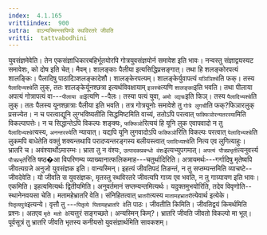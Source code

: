 ```yaml
---
index:  4.1.165
vrittiindex:  900
sutra:  वाऽन्यस्मिन्त्सपिण्डे स्थविरतरे जीवति
vritti:  tattvabodhini 
---
```


युवसंज्ञमेवेति। तेन एकसंज्ञाधिकारबहिर्भूतयोरपि गोत्रयुवसंज्ञयोर्न समावेश इति भावः। नन्वस्तु संज्ञाद्वयस्यट समावेशः, को दोष इति चेत्। मैवम्। शालङ्काः पैलीया इत्यसिद्धिप्रसङ्गात्। तथा हि शलङ्कोरपत्यं शालङ्किः। पैलादिषु पाठादिञ्शलङ्कादेशौ। शालङ्केरपत्यम्। शालङ्केर्युवापत्यं `यञिञिश्चे`ति फक्। तस्य `पैलादिभ्यश्चे`ति लुक्, ततः शालङ्केर्यूनश्छत्रा इत्यर्थविवक्षायाम् `इञस्चे`त्यणि `शालङ्का`इति भवति। तथा पीलाया अपत्यं गोत्रापत्यं वा---`पीलाया वा`इत्यणि --पैलः। तस्या पत्यं युवा, `अमो व्द्यचः`इति फिञ्। तस्य `पैलादिभ्यश्चे`ति लुक्। ततः पैलस्य यूनश्छात्राः पैलीया इति भवति। तत्र गोत्रयूनोः समावेशे तु `गोत्रे लुगची`ति फक्?फिञारलुक् प्रसज्येत। न च परत्वाद्यूनि लुग्भविष्यतीति सिद्धमिष्टमिति वाच्यं, ततोऽपि परत्वात् `फक्फिञोरन्यतरस्या`मिति विकल्पापत्तेः। न च सिद्धान्तेऽपि विकल्पः शङ्क्यः, `फक्फिञो`रित्ययं हि यूनि लुक एवापवादो न तु `पैलादिभ्यश्चे`त्यस्य, `अनन्तरस्ये`ति न्यायात्। यद्यपि यूनि लुगवादोऽपि `फक्फिञो`रिति विकल्पः परत्वात् `पेलादिभ्यश्चे`ति लुकमपि बाधेतेति वक्तुं शक्यन्तथापि परादप्यन्तरङ्गस्य बलीयस्त्वात् `प्लादिभ्यश्चे`ति नित्य एव लुगित्याहुः। भ्रातरि च। अवंश्यार्थोऽमारम्भः। भ्राता तु न वंश्यः, `उत्पादकप्रबन्धो वंशः`इत्यभ्युपगमात्। `अपत्यं पौत्रप्रभृती`त्यनुवर्त्त्य `पौत्रप्रभृते`रिति षष्ठ�आ विपरिणम्य व्याख्यानात्फलिकमाह---चतुर्थादिरिति। अत्रायमर्थः---गर्गादिषु मृतेष्वपि जीवत्यग्रजे अनुजो युवसंज्ञक इति। वान्यस्मिन्। इहत्यं जीवतिपदं तिङन्तं, न तु सप्तम्यन्तमिति व्याचष्टे--जीवदेवेति। यो जीवति स युवसंज्ञकः, मृतस्तु स्थविरतरे जीवत्यपि गाग्र्य एव भवति, न तु गाग्र्यायण इति भावः। एकमिति। इहत्यमित्यर्थः द्वितीयमिति। अनुवर्तमानं सप्तम्यन्तमित्यर्थः। यदुक्तमुभयोरिति, तदेव विवृणोति--स्थानेनवयसा चेति। मतामहेभ्रातरि वेति। संनिहितत्वात् `भ्रातरी`त्यस्य `मातामहभ्रातरी`त्येवार्थ इत्येके। `पितृव्यपुत्रे`इत्यन्ये। वृत्तौ तु ---`पितृव्ये पितामहभ्रातरि वे`ति पाठः। जीवतीति किमिति। जीवतिद्वयं किमर्थमिति प्रश्नः। अतएव `मृते मतो वे`त्यत्तुरं सङ्गच्छते। अन्यस्मिन् किम्?। भ्रातरि जीवति जीवतो विकल्पो मा भूत्। पूर्वसूत्रं तु भ्रातरि जीवति भृतस्य कनीयसो युवसंज्ञार्थमिति सावकशम्।


